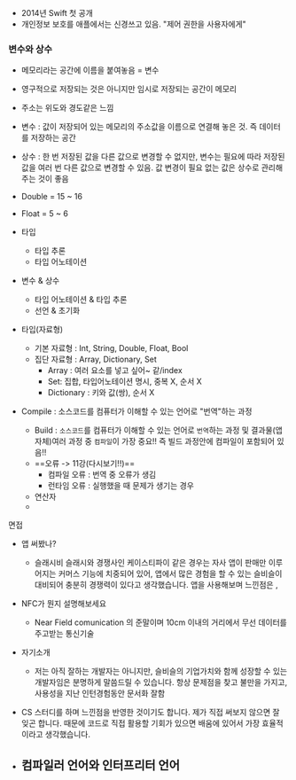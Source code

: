 - 2014년 Swift 첫 공개
- 개인정보 보호를 애플에서는 신경쓰고 있음. "제어 권한을 사용자에게"
### 변수와 상수

- 메모리라는 공간에 이름을 붙여놓음 = 변수
- 영구적으로 저장되는 것은 아니지만 임시로 저장되는 공간이 메모리
- 주소는 위도와 경도같은 느낌
- 변수 : 값이 저장되어 있는 메모리의 주소값을 이름으로 연결해 놓은 것. 즉 데이터를 저장하는 공간
- 상수 : 한 번 저장된 값을 다른 값으로 변경할 수 없지만, 변수는 필요에 따라 저장된 값을 여러 번 다른 값으로 변경할 수 있음. 값 변경이 필요 없는 값은 상수로 관리해주는 것이 좋음
- Double = 15 ~ 16
- Float = 5 ~ 6
- 타입
	- 타입 추론
	- 타입 어노테이션

- 변수 & 상수
	- 타입 어노테이션 & 타입 추론
	- 선언 & 초기화
- 타입(자료형)
	- 기본 자료형 : Int, String, Double, Float, Bool
	- 집단 자료형 : Array, Dictionary, Set
		- Array : 여러 요소를 넣고 싶어~ 같/index
		- Set: 집합, 타입어노테이션 명시, 중복 X, 순서 X
		- Dictionary : 키와 값(쌍), 순서 X

- Compile : 소스코드를 컴퓨터가 이해할 수 있는 언어로 "번역"하는 과정
	- Build : `소스코드`를 컴퓨터가 이해할 수 있는 언어로 `번역`하는 과정 및 결과물(앱 자체)여러 과정 중 `컴파일`이 가장 중요!! 즉 빌드 과정안에 컴파일이 포함되어 있음!! 
	- ==오류 -> 11강(다시보기!!)==
		- 컴파일 오류 : 번역 중 오류가 생김
		- 런타임 오류 : 실행했을 때 문제가 생기는 경우 
	- 연산자
	-




면접
- 앱 써봤나?
	- 슬래시비 슬래시와 경쟁사인 케이스티파이 같은 경우는 자사 앱이 판매만 이루어지는 커머스 기능에 치중되어 있어, 앱에서 많은 경험을 할 수 있는 슬비슬이 대비되어 충분히 경쟁력이 있다고 생각했습니다. 앱을 사용해보며 느낀점은 ,
- NFC가 뭔지 설명해보세요
	- Near Field comunication 의 준말이며 10cm 이내의 거리에서 무선 데이터를 주고받는 통신기술
- 자기소개
	- 저는 아직 잘하는 개발자는 아니지만, 슬비슬의 기업가치와 함께 성장할 수 있는 개발자임은 분명하게 말씀드릴 수 있습니다. 항상 문제점을 찾고 불만을 가지고, 사용성을 지난 인턴경험동안 문서화 잘함

- CS 스터디를 하며 느낀점을 반영한 것이기도 합니다. 제가 직접 써보지 않으면 잘 잊곤 합니다. 때문에 코드로 직접 활용할 기회가 있으면 배움에 있어서 가장 효율적이라고 생각했습니다. 
- 컴파일러 언어와 인터프리터 언어
	- 